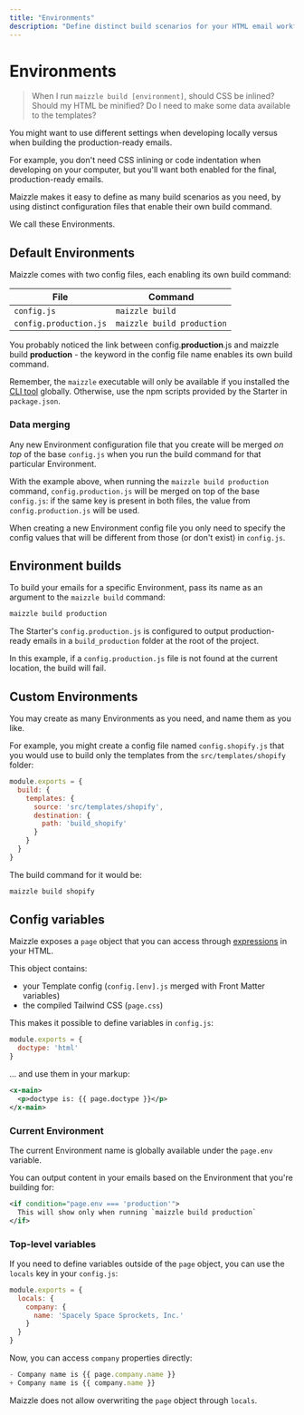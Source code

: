 ```yaml
---
title: "Environments"
description: "Define distinct build scenarios for your HTML email workflow, each with their own settings"
---
```


# Environments

> When I run `maizzle build [environment]`, should CSS be inlined? Should my HTML be minified? Do I need to make some data available to the templates?

You might want to use different settings when developing locally versus when building the production-ready emails.

For example, you don't need CSS inlining or code indentation when developing on your computer, but you'll want both enabled for the final, production-ready emails.

Maizzle makes it easy to define as many build scenarios as you need, by using distinct configuration files that enable their own build command.

We call these Environments.

## Default Environments

Maizzle comes with two config files, each enabling its own build command:

| File | Command |
| --- | --- |
| `config.js` | `maizzle build` |
| `config.production.js` | `maizzle build production` |

You probably noticed the link between <span class="font-mono text-sm">config.<strong>production</strong>.js</span> and <span class="font-mono text-sm">maizzle build <strong>production</strong></span> - the keyword in the config file name enables its own build command.

<Alert>Remember, the `maizzle` executable will only be available if you installed the [CLI tool](/docs/cli) globally. Otherwise, use the npm scripts provided by the Starter in `package.json`.</Alert>

### Data merging

Any new Environment configuration file that you create will be merged _on top_ of the base `config.js` when you run the build command for that particular Environment.

With the example above, when running the `maizzle build production` command, `config.production.js` will be merged on top of the base `config.js`: if the same key is present in both files, the value from `config.production.js` will be used.

<Alert>When creating a new Environment config file you only need to specify the config values that will be different from those (or don't exist) in `config.js`.</Alert>

## Environment builds

To build your emails for a specific Environment, pass its name as an argument to the `maizzle build` command:

```sh
maizzle build production
```

The Starter's `config.production.js` is configured to output production-ready emails in a `build_production` folder at the root of the project.

<Alert type="warning">In this example, if a `config.production.js` file is not found at the current location, the build will fail.</Alert>

## Custom Environments

You may create as many Environments as you need, and name them as you like.

For example, you might create a config file named `config.shopify.js` that you would use to build only the templates from the `src/templates/shopify` folder:

```js [config.shopify.js]
module.exports = {
  build: {
    templates: {
      source: 'src/templates/shopify',
      destination: {
        path: 'build_shopify'
      }
    }
  }
}
```

The build command for it would be:

```sh
maizzle build shopify
```

## Config variables

Maizzle exposes a `page` object that you can access through [expressions](/docs/expressions) in your HTML.

This object contains:

- your Template config (`config.[env].js` merged with Front Matter variables)
- the compiled Tailwind CSS (`page.css`)

This makes it possible to define variables in `config.js`:

```js [config.js]
module.exports = {
  doctype: 'html'
}
```

... and use them in your markup:

```xml [src/templates/example.html]
<x-main>
  <p>doctype is: {{ page.doctype }}</p>
</x-main>
```

### Current Environment

The current Environment name is globally available under the `page.env` variable.

You can output content in your emails based on the Environment that you're building for:

```xml [src/templates/example.html]
<if condition="page.env === 'production'">
  This will show only when running `maizzle build production`
</if>
```

### Top-level variables

If you need to define variables outside of the `page` object, you can use the `locals` key in your `config.js`:

```js [config.js]
module.exports = {
  locals: {
    company: {
      name: 'Spacely Space Sprockets, Inc.'
    }
  }
}
```

Now, you can access `company` properties directly:

```js [src/templates/example.html] diff
- Company name is {{ page.company.name }}
+ Company name is {{ company.name }}
```

<Alert>Maizzle does not allow overwriting the `page` object through `locals`.</Alert>
